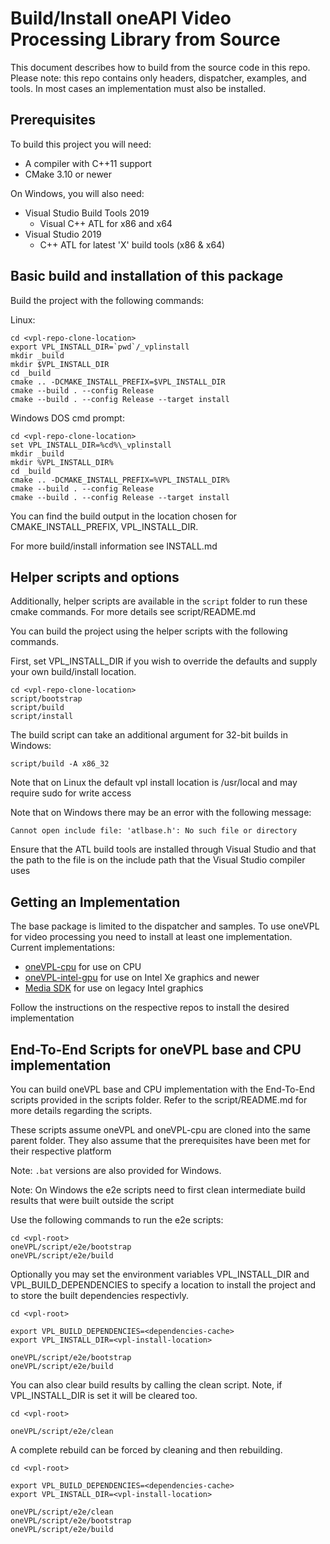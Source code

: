 # Build/Install oneAPI Video Processing Library from Source

This document describes how to build from the source code in this repo.
Please note: this repo contains only headers, dispatcher, examples, and tools.
In most cases an implementation must also be installed.

## Prerequisites

To build this project you will need:

- A compiler with C++11 support
- CMake 3.10 or newer

On Windows, you will also need:

- Visual Studio Build Tools 2019
	* Visual C++ ATL for x86 and x64
- Visual Studio 2019
	* C++ ATL for latest 'X' build tools (x86 & x64)

## Basic build and installation of this package

Build the project with the following commands:

Linux:
```
cd <vpl-repo-clone-location>
export VPL_INSTALL_DIR=`pwd`/_vplinstall
mkdir _build
mkdir $VPL_INSTALL_DIR
cd _build
cmake .. -DCMAKE_INSTALL_PREFIX=$VPL_INSTALL_DIR
cmake --build . --config Release
cmake --build . --config Release --target install
```

Windows DOS cmd prompt:
```
cd <vpl-repo-clone-location>
set VPL_INSTALL_DIR=%cd%\_vplinstall
mkdir _build
mkdir %VPL_INSTALL_DIR%
cd _build
cmake .. -DCMAKE_INSTALL_PREFIX=%VPL_INSTALL_DIR%
cmake --build . --config Release
cmake --build . --config Release --target install
```

You can find the build output in the location chosen for CMAKE_INSTALL_PREFIX, VPL_INSTALL_DIR.

For more build/install information see INSTALL.md

## Helper scripts and options

Additionally, helper scripts are available in the `script` folder to run these cmake commands. 
For more details see script/README.md

You can build the project using the helper scripts with the following commands.

First, set VPL_INSTALL_DIR if you wish to override the defaults and supply your own build/install location.
```
cd <vpl-repo-clone-location>
script/bootstrap
script/build
script/install
```
The build script can take an additional argument for 32-bit builds in Windows:
```
script/build -A x86_32
```

Note that on Linux the default vpl install location is /usr/local and may require sudo for write access

Note that on Windows there may be an error with the following message:
```
Cannot open include file: 'atlbase.h': No such file or directory
```
Ensure that the ATL build tools are installed through Visual Studio and that the path to the file is on the include path that the Visual Studio compiler uses

## Getting an Implementation

The base package is limited to the dispatcher and samples. To use oneVPL for video processing you need to install at least one implementation. Current implementations:

- [oneVPL-cpu](https://github.com/oneapi-src/oneVPL-cpu) for use on CPU
- [oneVPL-intel-gpu](https://github.com/oneapi-src/oneVPL-intel-gpu) for use on Intel Xe graphics and newer
- [Media SDK](https://github.com/Intel-Media-SDK/MediaSDK) for use on legacy Intel graphics

Follow the instructions on the respective repos to install the desired implementation

## End-To-End Scripts for oneVPL base and CPU implementation

You can build oneVPL base and CPU implementation with the End-To-End scripts provided in the scripts folder. Refer to the script/README.md for more details regarding the scripts.

These scripts assume oneVPL and oneVPL-cpu are cloned into the same parent folder. They also assume that the prerequisites have been met for their respective platform

Note: `.bat` versions are also provided for Windows.

Note: On Windows the e2e scripts need to first clean intermediate build results that were built outside the script

Use the following commands to run the e2e scripts:

```
cd <vpl-root>
oneVPL/script/e2e/bootstrap
oneVPL/script/e2e/build
```

Optionally you may set the environment variables VPL_INSTALL_DIR and
VPL_BUILD_DEPENDENCIES to specify a location to install the project and to
store the built dependencies respectivly.


```
cd <vpl-root>

export VPL_BUILD_DEPENDENCIES=<dependencies-cache>
export VPL_INSTALL_DIR=<vpl-install-location>

oneVPL/script/e2e/bootstrap
oneVPL/script/e2e/build
```

You can also clear build results by calling the clean script.
Note, if VPL_INSTALL_DIR is set it will be cleared too.


```
cd <vpl-root>

oneVPL/script/e2e/clean
```

A complete rebuild can be forced by cleaning and then rebuilding.

```
cd <vpl-root>

export VPL_BUILD_DEPENDENCIES=<dependencies-cache>
export VPL_INSTALL_DIR=<vpl-install-location>

oneVPL/script/e2e/clean
oneVPL/script/e2e/bootstrap
oneVPL/script/e2e/build
```
